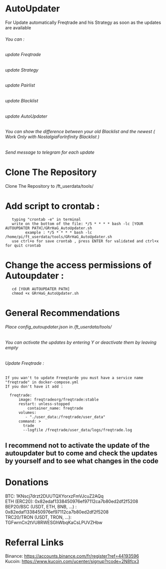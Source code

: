 # AutoUpdater

For Update automatically Freqtrade and his Strategy as soon as the updates are available
###### You can : 
###### update Freqtrade
###### update Strategy
###### update Pairlist
###### update Blacklist
###### update AutoUpdater	
###### You can show the difference between your old Blacklist and the newest ( Work Only with NostalgiaForInfinity Blacklist )
###### Send message to telegram for each update 
	

# Clone The Repository 

Clone The Repository to /ft_userdata/tools/

# Add script to crontab :                                                                                    
       typing "crontab -e" in terminal                                                                      
       write on the bottom of the file: */5 * * * * bash -lc [YOUR AUTOUPDATER PATH]/GRrHaG_AutoUpdater.sh  
             example : */5 * * * * bash -lc /home/pi/ft_userdata/tools/GRrHaG_AutoUpdater.sh               
       use ctrl+o for save crontab , press ENTER for validated and ctrl+x for quit crontab 
       
# Change the access permissions of Autoupdater  :   
       cd [YOUR AUTOUPDATER PATH]                                                                           
       chmod +x GRrHaG_AutoUpdater.sh 
       
# General Recommendations 

###### Place config_autoupdater.json in /ft_userdata/tools/
###### You can activate the updates by entering Y or deactivate them by leaving empty

###### Update Freqtrade : 

	If you wan't to update Freeqtarde you must have a service name "freqtrade" in docker-compose.yml
	If you don't have it add : 
	
	  freqtrade:
  		  image: freqtradeorg/freqtrade:stable   
   		  restart: unless-stopped
  	          container_name: freqtrade
 		  volumes:
 		     - "./user_data:/freqtrade/user_data"
		  command: >
  		    trade
		    --logfile /freqtrade/user_data/logs/freqtrade.log


## I recommend not to activate the update of the autoupdater but to come and check the updates by yourself and to see what changes in the code

# Donations   

BTC: 1KNscj7drzt2DUUTQXYorxzFmVJcuZ2AQq                                                                  
ETH (ERC20): 0x82edaf1338450976ef97112ca7b80ed2df2f5208                                                  
BEP20/BSC (USDT, ETH, BNB, ...) : 0x82edaf1338450976ef97112ca7b80ed2df2f5208                            
TRC20/TRON (USDT, TRON, ...): TGFwrnCn2tVU8RWESGhWbqKaCsLPUVZHbw                                        
                                                                                                            
# Referral Links                                                                                  
                                                                                                          
Binance: https://accounts.binance.com/fr/register?ref=44193596                                          
Kucoin: https://www.kucoin.com/ucenter/signup?rcode=2N8fcx3  
